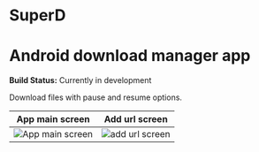 # SuperD 
# Android download manager app

**Build Status:** Currently in development  

Download files with pause and resume options.



App main screen             |  Add url screen
:-------------------------:|:-------------------------:
![App main screen](https://drive.google.com/file/d/17Mt4CZD4vAQOvBqtzeopo_PmYnU1Ev4s)  | ![add url screen](https://drive.google.com/uc?export=view&id=1h5RcBVHr3FeYHHIr4c5CIm60uFrlyUCZ)

